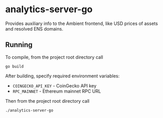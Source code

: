# analytics-server-go

Provides auxiliary info to the Ambient frontend, like USD prices of assets and resolved ENS domains.

## Running

To compile, from the project root directory call

`go build`

After building, specify required environment variables:

 * `COINGECKO_API_KEY` - CoinGecko API key
 * `RPC_MAINNET` - Ethereum mainnet RPC URL

Then from the project root directory call

`./analytics-server-go`
